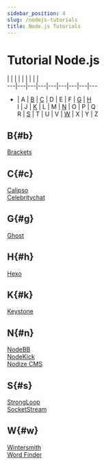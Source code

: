 ```yaml
---
sidebar_position: 4
slug: /nodejs-tutorials
title: Node.js Tutorials
---
```

# Tutorial Node.js

|  |  |  |  |  |  |  |  |  
---|---|---|---|---|---|---|---|---  
* | A | [B](https://docs.dewacloud.com/#b) | [C](https://docs.dewacloud.com/#c) | D | E | F | [G](https://docs.dewacloud.com/#g) | [H](https://docs.dewacloud.com/#h)  
I | J | [K](https://docs.dewacloud.com/#k) | L | M | [N](https://docs.dewacloud.com/#n) | O | P | Q  
R | [S](https://docs.dewacloud.com/#s) | T | U | V | [W](https://docs.dewacloud.com/#w) | X | Y | Z  

## B{#b}

[Brackets](https://docs.dewacloud.com/brackets/)

## C{#c}

[Calipso](https://docs.dewacloud.com/calipso/)  
[Celebritychat](https://docs.dewacloud.com/celebritychat/)

## G{#g}

[Ghost](https://www.virtuozzo.com/company/blog/ghost-blogging-platform-automatic-installation/)

## H{#h}

[Hexo](https://docs.dewacloud.com/hexo/)

## K{#k}

[Keystone](https://docs.dewacloud.com/keystone/)

## N{#n}

[NodeBB](https://docs.dewacloud.com/nodebb/)  
[NodeKick](https://docs.dewacloud.com/nodekick/)  
[Nodize CMS](https://docs.dewacloud.com/nodize/)

## S{#s}

[StrongLoop](https://www.virtuozzo.com/application-platform-docs/strongloop/)  
[SocketStream](https://www.virtuozzo.com/application-platform-docs/socketstream/)

## W{#w}

[Wintersmith](https://www.virtuozzo.com/application-platform-docs/wintersmith/)  
[Word Finder](https://www.virtuozzo.com/application-platform-docs/wordfinder/)